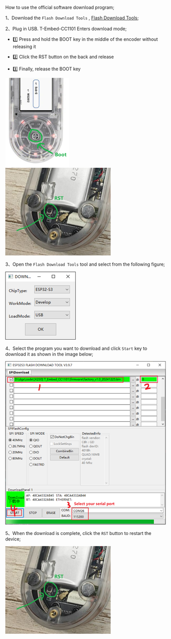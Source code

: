 


How to use the official software download program;

1、Download the `Flash Download Tools` , [Flash Download Tools](https://www.espressif.com/en/support/download/other-tools);


2、Plug in USB. T-Embed-CC1101 Enters download mode;
- :one: Press and hold the BOOT key in the middle of the encoder without releasing it

- :two: Click the RST button on the back and release

- :three: Finally, release the BOOT key

![alt text](image-1.png)
![alt text](image-3.png)

3、Open the `Flash Download Tools` tool and select from the following figure;

![alt text](image.png)

4、Select the program you want to download and click `Start` key to download it as shown in the image below;

![alt text](image-2.png)

5、When the download is complete, click the `RST` button to restart the device;

![alt text](image-3.png)